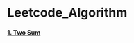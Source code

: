 # Leetcode_Algorithm

#### [1. Two Sum](https://github.com/tipsytc/Leetcode/blob/main/1.%20Two%20Sum.md)

